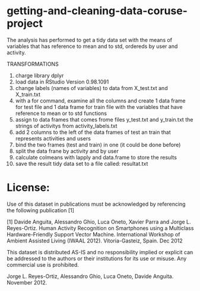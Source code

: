 # getting-and-cleaning-data-coruse-project
The analysis has performed to get a tidy data set with the means of variables that has reference to mean and to std, ordereds by user and activity.

TRANSFORMATIONS

1. charge library dplyr
2. load data in RStudio Version 0.98.1091
3. change labels (names of variables) to data from X_test.txt and X_train.txt
4. with a for command, examine all the columns and create 1 data frame for test file and 1 data frame for train file
with the variables that have reference to mean or to std functions
5. assign to data frames that comes frome files y_test.txt and y_train.txt the strings of activitys from activity_labels.txt
6. add 2 columns to the left of the data frames of test an train that represents activities and users
7. bind the two frames (test and train) in one (it could be done before)
8. split the data frane by activity and by user
9. calculate colmeans with lapply and data.frame to store the results
10. save the result tidy data set to a file called: resultat.txt

License:
========
Use of this dataset in publications must be acknowledged by referencing the following publication [1] 

[1] Davide Anguita, Alessandro Ghio, Luca Oneto, Xavier Parra and Jorge L. Reyes-Ortiz. Human Activity Recognition on Smartphones using a Multiclass Hardware-Friendly Support Vector Machine. International Workshop of Ambient Assisted Living (IWAAL 2012). Vitoria-Gasteiz, Spain. Dec 2012

This dataset is distributed AS-IS and no responsibility implied or explicit can be addressed to the authors or their institutions for its use or misuse. Any commercial use is prohibited.

Jorge L. Reyes-Ortiz, Alessandro Ghio, Luca Oneto, Davide Anguita. November 2012.
